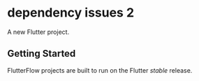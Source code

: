# dependency issues 2

A new Flutter project.

## Getting Started

FlutterFlow projects are built to run on the Flutter _stable_ release.
